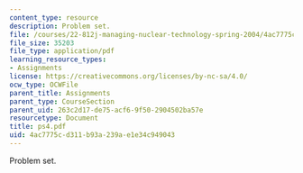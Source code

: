 ```yaml
---
content_type: resource
description: Problem set.
file: /courses/22-812j-managing-nuclear-technology-spring-2004/4ac7775cd311b93a239ae1e34c949043_ps4.pdf
file_size: 35203
file_type: application/pdf
learning_resource_types:
- Assignments
license: https://creativecommons.org/licenses/by-nc-sa/4.0/
ocw_type: OCWFile
parent_title: Assignments
parent_type: CourseSection
parent_uid: 263c2d17-de75-acf6-9f50-2904502ba57e
resourcetype: Document
title: ps4.pdf
uid: 4ac7775c-d311-b93a-239a-e1e34c949043
---
```

Problem set.